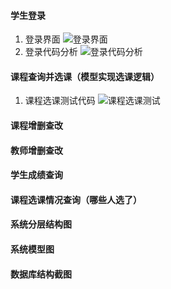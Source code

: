 #### 学生登录
1. 登录界面
![登录界面](http://group.store.qq.com/qun/V14GvXzx4aBQZv/V3tw5lZCcrHd1ej6SY7/800?w5=1255&h5=640&rf=viewer_421)
2. 登录代码分析
![登录代码分析](http://group.store.qq.com/qun/V14GvXzx4aBQZv/V3tw5lZCZTJd1fKvGMu/800?w5=1368&h5=640&rf=viewer_421)
#### 课程查询并选课（模型实现选课逻辑）
1. 课程选课测试代码
![课程选课测试](http://group.store.qq.com/qun/V14GvXzx4aBQZv/V3tw5lZCZTJd1fKvGMu/800?w5=1368&h5=640&rf=viewer_421)

#### 课程增删查改
#### 教师增删查改
#### 学生成绩查询
#### 课程选课情况查询（哪些人选了）
#### 系统分层结构图
#### 系统模型图
#### 数据库结构截图

